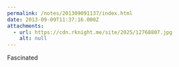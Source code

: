 ```yaml
---
permalink: /notes/201309091137/index.html
date: 2013-09-09T11:37:16.000Z
attachments:
  - url: https://cdn.rknight.me/site/2025/12768807.jpg
    alt: null
---
```


Fascinated
